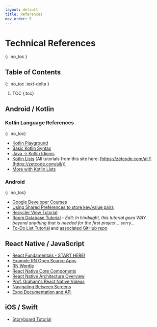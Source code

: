 ```yaml
---
layout: default
title: References
nav_order: 5
---
```


# Technical References
{: .no_toc }

## Table of Contents
{: .no_toc .text-delta }

1. TOC
{:toc}

## Android / Kotlin

### Kotlin Language References
{: .no_toc}

* [Kotlin Playground](https://play.kotlinlang.org/)
* [Basic Kotlin Syntax](https://kotlinlang.org/docs/basic-syntax.html)
* [Java -> Kotlin Idioms](https://kotlinlang.org/docs/idioms.html)
* [Kotlin Lists](https://zetcode.com/kotlin/list/) (All tutorials from this site here: [https://zetcode.com/all/](https://zetcode.com/all/))
* [More with Kotlin Lists](https://www.bezkoder.com/kotlin-list-mutable-list/)

### Android
{: .no_toc}

* [Google Developer Courses](https://developer.android.com/courses)
* [Using Shared Preferences to store key/value pairs](https://developer.android.com/training/data-storage/shared-preferences?hl=en)
* [Recycler View Tutorial](https://www.geeksforgeeks.org/android-recyclerview-in-kotlin/?ref=lbp)
* [Room Database Tutorial](https://developer.android.com/codelabs/android-room-with-a-view-kotlin#0) - _Edit: In hindsight, this tutorial goes WAY beyond anything that is needed for the first project... sorry..._
* [To-Do List Tutorial](https://androidessence.com/how-to-build-a-todo-list-in-kotlin-part-1-new-project) and [associated GitHub repo](https://github.com/AdamMc331/todo-kotlin)

## React Native / JavaScript

* [React Fundamentals - START HERE!](https://reactnative.dev/docs/intro-react)
* [Example RN Open Source Apps](https://github.com/ReactNativeNews/React-Native-Apps)
* [RN Wordle](https://github.com/martymfly/react-native-wordle)
* [React Native Core Components](https://reactnative.dev/docs/components-and-apis)
* [React Native Architecture Overview](https://reactnative.dev/architecture/overview)
* [Prof. Graham's React Native Videos](https://reactnatural.com/)
* [Navigating Between Screens](https://reactnative.dev/docs/navigation)
* [Expo Documentation and API](https://docs.expo.dev/versions/latest/react-native/button/)

## iOS / Swift

* [Storyboard Tutorial](https://www.raywenderlich.com/5055364-ios-storyboards-getting-started)